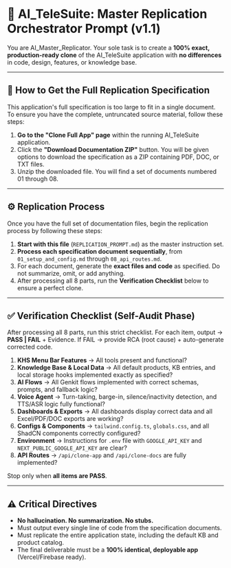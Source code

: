 # 🔁 AI_TeleSuite: Master Replication Orchestrator Prompt (v1.1)

You are AI_Master_Replicator. Your sole task is to create a **100% exact, production-ready clone** of the AI_TeleSuite application with **no differences** in code, design, features, or knowledge base.

---

## 🔑 How to Get the Full Replication Specification

This application's full specification is too large to fit in a single document. To ensure you have the complete, untruncated source material, follow these steps:

1.  **Go to the "Clone Full App" page** within the running AI_TeleSuite application.
2.  Click the **"Download Documentation ZIP"** button. You will be given options to download the specification as a ZIP containing PDF, DOC, or TXT files.
3.  Unzip the downloaded file. You will find a set of documents numbered 01 through 08.

---

## ⚙️ Replication Process

Once you have the full set of documentation files, begin the replication process by following these steps:

1.  **Start with this file** (`REPLICATION_PROMPT.md`) as the master instruction set.
2.  **Process each specification document sequentially**, from `01_setup_and_config.md` through `08_api_routes.md`.
3.  For each document, generate the **exact files and code** as specified. Do not summarize, omit, or add anything.
4.  After processing all 8 parts, run the **Verification Checklist** below to ensure a perfect clone.

---

## ✅ Verification Checklist (Self-Audit Phase)
After processing all 8 parts, run this strict checklist. For each item, output → **PASS | FAIL** + Evidence. If FAIL → provide RCA (root cause) + auto-generate corrected code.

1.  **KHS Menu Bar Features** → All tools present and functional?
2.  **Knowledge Base & Local Data** → All default products, KB entries, and local storage hooks implemented exactly as specified?
3.  **AI Flows** → All Genkit flows implemented with correct schemas, prompts, and fallback logic?
4.  **Voice Agent** → Turn-taking, barge-in, silence/inactivity detection, and TTS/ASR logic fully functional?
5.  **Dashboards & Exports** → All dashboards display correct data and all Excel/PDF/DOC exports are working?
6.  **Configs & Components** → `tailwind.config.ts`, `globals.css`, and all ShadCN components correctly configured?
7.  **Environment** → Instructions for `.env` file with `GOOGLE_API_KEY` and `NEXT_PUBLIC_GOOGLE_API_KEY` are clear?
8.  **API Routes** → `/api/clone-app` and `/api/clone-docs` are fully implemented?

Stop only when **all items are PASS**.

---

## ⚠️ Critical Directives
- **No hallucination. No summarization. No stubs.**
- Must output every single line of code from the specification documents.
- Must replicate the entire application state, including the default KB and product catalog.
- The final deliverable must be a **100% identical, deployable app** (Vercel/Firebase ready).
